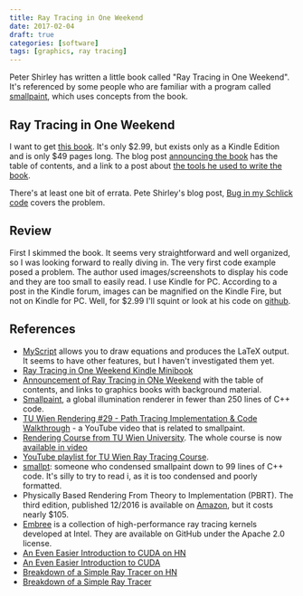 ```yaml
---
title: Ray Tracing in One Weekend
date: 2017-02-04
draft: true
categories: [software]
tags: [graphics, ray tracing]
---
```


Peter Shirley has written a little book called "Ray Tracing in One Weekend". It's referenced by some people who are familiar with a program called [smallpaint](https://users.cg.tuwien.ac.at/zsolnai/gfx/smallpaint/), which uses concepts from the book.
<!--more-->

## Ray Tracing in One Weekend

I want to get [this book](https://smile.amazon.com/gp/product/B01B5AODD8/ref=smi_www_rco2_go_smi_2609328962?_encoding=UTF8&*Version*=1&*entries*=0&ie=UTF8). It's only $2.99, but exists only as a Kindle Edition and is only $49 pages long. The blog post [announcing the book](http://in1weekend.blogspot.com/2016/01/ray-tracing-in-one-weekend.html) has the table of contents, and a link to a post about [the tools he used to write the book](http://psgraphics.blogspot.com/2016/01/process-for-speed-writing-book.html).

There's at least one bit of errata. Pete Shirley's blog post, [Bug in my Schlick code](http://psgraphics.blogspot.com/2016/12/bug-in-my-schlick-code.html) covers the problem.

## Review

First I skimmed the book. It seems very straightforward and well organized, so I was looking forward to really diving in. The very first code example posed a problem. The author used images/screenshots to display his code and they are too small to easily read. I use Kindle for PC. According to a post in the Kindle forum, images can be magnified on the Kindle Fire, but not on Kindle for PC. Well, for $2.99 I'll squint or look at his code on [github](https://github.com/petershirley/raytracinginoneweekend).

## References

- [MyScript](http://webdemo.myscript.com/) allows you to draw equations and produces the LaTeX output. It seems to have other features, but I haven't investigated them yet.
- [Ray Tracing in One Weekend Kindle Minibook](https://smile.amazon.com/gp/product/B01B5AODD8/ref=smi_www_rco2_go_smi_2609328962?_encoding=UTF8&*Version*=1&*entries*=0&ie=UTF8)
- [Announcement of Ray Tracing in ONe Weekend](http://in1weekend.blogspot.com/2016/01/ray-tracing-in-one-weekend.html) with the table of contents, and links to graphics books with background material.
- [Smallpaint](https://users.cg.tuwien.ac.at/zsolnai/gfx/smallpaint/), a global illumination renderer in fewer than 250 lines of C++ code.
- [TU Wien Rendering #29 - Path Tracing Implementation & Code Walkthrough](https://www.youtube.com/watch?v=cDi-uti2oLQ) - a YouTube video that is related to smallpaint.
- [Rendering Course from TU Wien University](https://www.cg.tuwien.ac.at/courses/Rendering/VU.SS2016.html). The whole course is now [available in video](https://users.cg.tuwien.ac.at/zsolnai/gfx/rendering-course/)
- [YouTube playlist for TU Wien Ray Tracing Course](https://www.youtube.com/playlist?list=PLujxSBD-JXgnGmsn7gEyN28P1DnRZG7qi).
- [smallpt](http://www.kevinbeason.com/smallpt/): someone who condensed smallpaint down to 99 lines of C++ code. It's silly to try to read i, as it is too condensed and poorly formatted.
- Physically Based Rendering From Theory to Implementation (PBRT). The third edition, published 12/2016 is available on [Amazon](https://smile.amazon.com/gp/product/0128006455/ref=as_li_tl?ie=UTF8&tag=pharr-20&camp=1789&creative=9325&linkCode=as2&creativeASIN=0128006455&linkId=c4c600baa19b9d30346c1af2b5483f18), but it costs nearly $105.
- [Embree](https://embree.github.io/) is a collection of high-performance ray tracing kernels developed at Intel. They are available on GitHub under the Apache 2.0 license.
- [An Even Easier Introduction to CUDA on HN](https://news.ycombinator.com/item?id=13565763)
- [An Even Easier Introduction to CUDA](https://devblogs.nvidia.com/parallelforall/even-easier-introduction-cuda/)
- [Breakdown of a Simple Ray Tracer on HN](https://news.ycombinator.com/item?id=13563577)
- [Breakdown of a Simple Ray Tracer](http://mrl.nyu.edu/~perlin/raytrace1_breakdown/)
